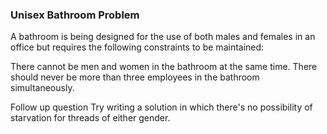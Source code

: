### Unisex Bathroom Problem

A bathroom is being designed for the use of both males and females in an office but requires the following constraints to be maintained:

There cannot be men and women in the bathroom at the same time.
There should never be more than three employees in the bathroom simultaneously.

Follow up question
Try writing a solution in which there's no possibility of starvation for threads of either gender.